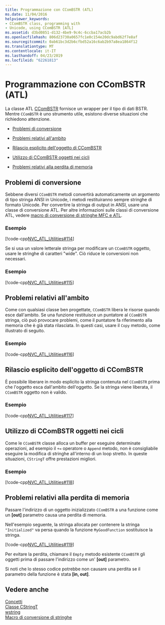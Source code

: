 ```yaml
---
title: Programmazione con CComBSTR (ATL)
ms.date: 11/04/2016
helpviewer_keywords:
- CComBSTR class, programming with
- Unicode, using CComBSTR [ATL]
ms.assetid: d3bd0851-d132-4be9-9c4c-6ccba17acb2b
ms.openlocfilehash: 806d23730a0657fc1e0c154e20dc9abd62f7e8af
ms.sourcegitcommit: 0ab61bc3d2b6cfbd52a16c6ab2b97a8ea1864f12
ms.translationtype: MT
ms.contentlocale: it-IT
ms.lasthandoff: 04/23/2019
ms.locfileid: "62261813"
---
```

# <a name="programming-with-ccombstr-atl"></a>Programmazione con CComBSTR (ATL)

La classe ATL [CComBSTR](../atl/reference/ccombstr-class.md) fornisce un wrapper per il tipo di dati BSTR. Mentre `CComBSTR` è uno strumento utile, esistono diverse situazioni che richiedono attenzione.

- [Problemi di conversione](#programmingwithccombstr_conversionissues)

- [Problemi relativi all'ambito](#programmingwithccombstr_scopeissues)

- [Rilascio esplicito dell'oggetto di CComBSTR](#programmingwithccombstr_explicitlyfreeing)

- [Utilizzo di CComBSTR oggetti nei cicli](#programmingwithccombstr_usingloops)

- [Problemi relativi alla perdita di memoria](#programmingwithccombstr_memoryleaks)

##  <a name="programmingwithccombstr_conversionissues"></a> Problemi di conversione

Sebbene diversi `CComBSTR` metodi convertirà automaticamente un argomento di tipo stringa ANSI in Unicode, i metodi restituiranno sempre stringhe di formato Unicode. Per convertire la stringa di output in ANSI, usare una classe di conversione ATL. Per altre informazioni sulle classi di conversione ATL, vedere [macro di conversione di stringhe MFC e ATL](reference/string-conversion-macros.md).

### <a name="example"></a>Esempio

[!code-cpp[NVC_ATL_Utilities#114](../atl/codesnippet/cpp/programming-with-ccombstr-atl_1.cpp)]

Se si usa un valore letterale stringa per modificare un `CComBSTR` oggetto, usare le stringhe di caratteri "wide". Ciò riduce le conversioni non necessari.

### <a name="example"></a>Esempio

[!code-cpp[NVC_ATL_Utilities#115](../atl/codesnippet/cpp/programming-with-ccombstr-atl_2.cpp)]

##  <a name="programmingwithccombstr_scopeissues"></a> Problemi relativi all'ambito

Come con qualsiasi classe ben progettate, `CComBSTR` libera le risorse quando esce dall'ambito. Se una funzione restituisce un puntatore al `CComBSTR` stringa, ciò può provocare problemi, come il puntatore fa riferimento alla memoria che è già stata rilasciata. In questi casi, usare il `Copy` metodo, come illustrato di seguito.

### <a name="example"></a>Esempio

[!code-cpp[NVC_ATL_Utilities#116](../atl/codesnippet/cpp/programming-with-ccombstr-atl_3.cpp)]

##  <a name="programmingwithccombstr_explicitlyfreeing"></a> Rilascio esplicito dell'oggetto di CComBSTR

È possibile liberare in modo esplicito la stringa contenuta nel `CComBSTR` prima che l'oggetto esca dall'ambito dell'oggetto. Se la stringa viene liberata, il `CComBSTR` oggetto non è valido.

### <a name="example"></a>Esempio

[!code-cpp[NVC_ATL_Utilities#117](../atl/codesnippet/cpp/programming-with-ccombstr-atl_4.cpp)]

##  <a name="programmingwithccombstr_usingloops"></a> Utilizzo di CComBSTR oggetti nei cicli

Come le `CComBSTR` classe alloca un buffer per eseguire determinate operazioni, ad esempio il `+=` operatore o `Append` metodo, non è consigliabile eseguire la modifica di stringhe all'interno di un loop stretto. In queste situazioni, `CStringT` offre prestazioni migliori.

### <a name="example"></a>Esempio

[!code-cpp[NVC_ATL_Utilities#118](../atl/codesnippet/cpp/programming-with-ccombstr-atl_5.cpp)]

##  <a name="programmingwithccombstr_memoryleaks"></a> Problemi relativi alla perdita di memoria

Passare l'indirizzo di un oggetto inizializzato `CComBSTR` a una funzione come un **[out]** parametro causa una perdita di memoria.

Nell'esempio seguente, la stringa allocata per contenere la stringa `"Initialized"` va persa quando la funzione `MyGoodFunction` sostituisce la stringa.

[!code-cpp[NVC_ATL_Utilities#119](../atl/codesnippet/cpp/programming-with-ccombstr-atl_6.cpp)]

Per evitare la perdita, chiamare il `Empty` metodo esistente `CComBSTR` gli oggetti prima di passare l'indirizzo come un' **[out]** parametro.

Si noti che lo stesso codice potrebbe non causare una perdita se il parametro della funzione è stata **[in, out]**.

## <a name="see-also"></a>Vedere anche

[Concetti](../atl/active-template-library-atl-concepts.md)<br/>
[Classe CStringT](../atl-mfc-shared/reference/cstringt-class.md)<br/>
[wstring](../standard-library/basic-string-class.md)<br/>
[Macro di conversione di stringhe](../atl/reference/string-conversion-macros.md)
